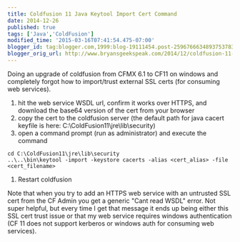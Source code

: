 ```yaml
---
title: Coldfusion 11 Java Keytool Import Cert Command
date: 2014-12-26
published: true
tags: ['Java','ColdFusion']
modified_time: '2015-03-16T07:41:54.475-07:00'
blogger_id: tag:blogger.com,1999:blog-19111454.post-2596766634893753783
blogger_orig_url: http://www.bryansgeekspeak.com/2014/12/coldfusion-11-java-keytool-import-cert.html
---
```


Doing an upgrade of coldfusion from CFMX 6.1 to CF11 on windows and completely forgot how to import/trust external SSL certs (for consuming web services).


1. hit the web service WSDL url, confirm it works over HTTPS, and download the base64 version of the cert from your browser
1. copy the cert to the coldfusion server (the default path for java cacert keyfile is here: C:\ColdFusion11\jre\lib\security)
1. open a command prompt (run as administrator) and execute the command  
```bat{codeTitle: "keytool.bat"}
cd C:\ColdFusion11\jre\lib\security
..\..\bin\keytool -import -keystore cacerts -alias <cert_alias> -file <cert_filename>
```

1. Restart coldfusion

Note that when you try to add an HTTPS web service with an untrusted SSL cert from the CF Admin you get a generic "Cant read WSDL" error. Not super helpful, but every time I get that message it ends up being either this SSL cert trust issue or that my web service requires windows authentication (CF 11 does not support kerberos or windows auth for consuming web services).</p>
